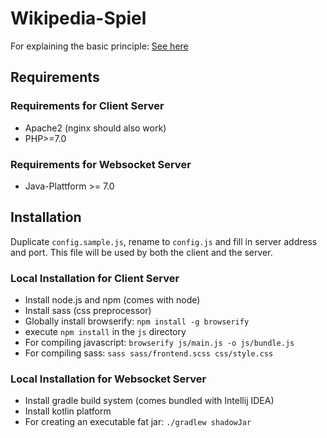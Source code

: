 # Wikipedia-Spiel
For explaining the basic principle: [See here](https://www.youtube.com/watch?v=3UAOs9B9UH8&ab_channel=MattandTom)

## Requirements
### Requirements for Client Server
- Apache2 (nginx should also work)
- PHP>=7.0

### Requirements for Websocket Server
- Java-Plattform >= 7.0

## Installation
Duplicate `config.sample.js`, rename to `config.js` and fill in server address and port. This file will be used by both the client and the server.

### Local Installation for Client Server
- Install node.js and npm (comes with node)
- Install sass (css preprocessor)
- Globally install browserify: `npm install -g browserify`
- execute `npm install` in the `js` directory
- For compiling javascript: `browserify js/main.js -o js/bundle.js`
- For compiling sass: `sass sass/frontend.scss css/style.css`

### Local Installation for Websocket Server
- Install gradle build system (comes bundled with Intellij IDEA)
- Install kotlin platform
- For creating an executable fat jar: `./gradlew shadowJar`
